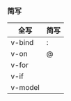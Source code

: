 <!--
 * @Author: xiuxiu
 * @Date: 2021-11-17 21:49:15
 * @LastEditTime: 2021-11-17 22:00:22
 * @FilePath: \all\html\vue\笔记.md
-->
### 简写

| 全写 | 简写 |
| ---- | ---- |
| v-bind | : |
| v-on | @ |
| v-for |  |
| v-if |  |
| v-model |


